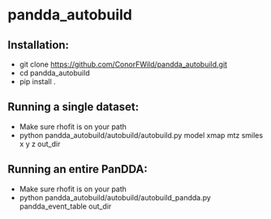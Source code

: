 # pandda_autobuild

## Installation:
 - git clone https://github.com/ConorFWild/pandda_autobuild.git
 - cd pandda_autobuild
 - pip install .

## Running a single dataset:
 - Make sure rhofit is on your path
 - python pandda_autobuild/autobuild/autobuild.py model xmap mtz smiles x y z out_dir

## Running an entire PanDDA:
 - Make sure rhofit is on your path
 - python pandda_autobuild/autobuild/autobuild_pandda.py pandda_event_table out_dir
